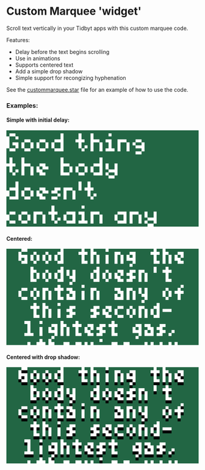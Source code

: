 # Custom Marquee 'widget'

Scroll text vertically in your Tidbyt apps with this custom marquee code.

Features:
* Delay before the text begins scrolling
* Use in animations
* Supports centered text
* Add a simple drop shadow
* Simple support for recongizing hyphenation

See the [custommarquee.star](https://github.com/posburn/tidbyt-apps/blob/main/CustomMarquee/custommarquee.star) file for an example of how to use the code.

### Examples:

#### Simple with initial delay:
![](https://github.com/posburn/tidbyt-apps/blob/main/CustomMarquee/default.gif)

#### Centered:
![](https://github.com/posburn/tidbyt-apps/blob/main/CustomMarquee/centered.gif)

#### Centered with drop shadow:
![](https://github.com/posburn/tidbyt-apps/blob/main/CustomMarquee/centered-shadow.gif)

